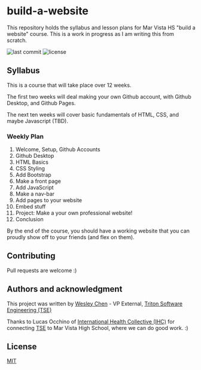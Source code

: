 # build-a-website

This repository holds the syllabus and lesson plans for Mar Vista HS "build a website" course.
This is a work in progress as I am writing this from scratch.

![last commit](https://img.shields.io/github/last-commit/wes-chen/build-a-website.svg?style=flat)
![license](https://img.shields.io/github/license/wes-chen/build-a-website.svg?style=flat)

## Syllabus

This is a course that will take place over 12 weeks.

The first two weeks will deal making your own Github account, with Github Desktop, and Github Pages.

The next ten weeks will cover basic fundamentals of HTML, CSS, and maybe Javascript (TBD).

### Weekly Plan

1.  Welcome, Setup, Github Accounts
2.  Github Desktop
3.  HTML Basics
4.  CSS Styling
5.  Add Bootstrap
6.  Make a front page
7.  Add JavaScript
8.  Make a nav-bar
9.  Add pages to your website
10. Embed stuff
11. Project: Make a your own professional website!
12. Conclusion

By the end of the course, you should have a working website that you can proudly show off to your friends (and flex on them).

## Contributing

Pull requests are welcome :)

## Authors and acknowledgment

This project was written by [Wesley Chen][wesley] - VP External, [Triton Software Engineering (TSE)][tse]

Thanks to Lucas Occhino of [International Health Collective (IHC)][ihc] for connecting [TSE][tse] to Mar Vista High School, where we can do good work. :)

[wesley]: github.com/wes-chen

[tse]: github.com/tritonse

[ihc]: https://www.internationalhealthcollective.org/

## License

[MIT](https://choosealicense.com/licenses/mit/)
